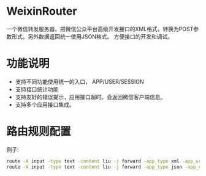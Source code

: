 WeixinRouter
============

一个微信转发服务器。把微信公众平台高级开发接口的XML格式，转换为POST参数形式。另外数据返回统一使用JSON格式。
方便接口的开发和调试。

功能说明
=======
*  支持不同功能使用统一的入口， APP/USER/SESSION
*  支持接口统计功能
*  支持友好的错误提示，应用接口超时。会返回微信客户端信息。
*  支持多个应用接口集成。



路由规则配置
==========

例子:
```bash
route -A input -type text -content liu -j forward -app_type xml -app_url http://wx2.emop.cn/route/51/3000052/1357 -app_token cb05694fd559dcfbacbac57ae2547733
route -A input -type text -content liu -j forward -app_type json -app_url http://emopselljd.sinaapp.com/api/wx_reply -app_token cb05694fd559dcfbacbac57ae2547733
```